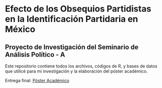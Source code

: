 # Efecto de los Obsequios Partidistas en la Identificación Partidaria en México 
## Proyecto de Investigación del Seminario de Análisis Político - A

Este repositorio contiene todos los archivos, códigos de R, y bases de datos que utilicé para mi investigación y la elaboración del póster académico.

Entrega final: [Póster Académico](https://github.com/AlvaroPLZ/SIP-A/blob/5a2ebe97e79e007195f4735947bc4ce745dc2638/Files/P%C3%B3ster_SIP_A%20.pdf)
